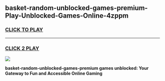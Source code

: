
## basket-random-unblocked-games-premium-Play-Unblocked-Games-Online-4zppm
<h3>
<a href="https://premium76.site?title=basket-random-unblocked-games-premium&ref=25A">CLICK TO PLAY</a></h3>
<hr>

<h3>
<a href="https://premium76.site?title=basket-random-unblocked-games-premium&ref=25A">CLICK 2 PLAY</a>
  
</h3>

<a href="https://premium76.site?title=basket-random-unblocked-games-premium&ref=25A"><img src="https://clearcache.store/games.png"></a>


**basket-random-unblocked-games-premium games unblocked: Your Gateway to Fun and Accessible Online Gaming**
